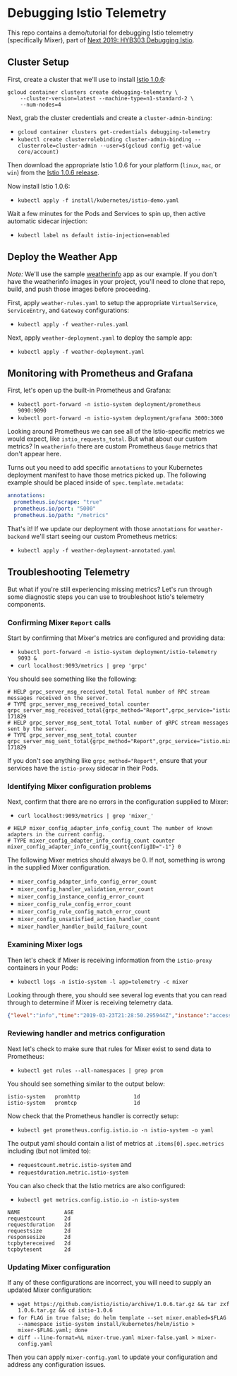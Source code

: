 # Debugging Istio Telemetry

This repo contains a demo/tutorial for debugging Istio telemetry (specifically Mixer), part of [Next 2019: HYB303 Debugging Istio](). 

## Cluster Setup

First, create a cluster that we'll use to install [Istio 1.0.6](https://github.com/istio/istio/releases/tag/1.0.6):
```
gcloud container clusters create debugging-telemetry \
    --cluster-version=latest --machine-type=n1-standard-2 \
    --num-nodes=4
```

Next, grab the cluster credentials and create a `cluster-admin-binding`:
- `gcloud container clusters get-credentials debugging-telemetry`
- `kubectl create clusterrolebinding cluster-admin-binding --clusterrole=cluster-admin --user=$(gcloud config get-value core/account)`

Then download the appropriate Istio 1.0.6 for your platform (`linux`, `mac`, or `win`) from the [Istio 1.0.6 release](https://github.com/istio/istio/releases/tag/1.0.6).

Now install Istio 1.0.6:
- `kubectl apply -f install/kubernetes/istio-demo.yaml`

Wait a few minutes for the Pods and Services to spin up, then active automatic sidecar injection:
- `kubectl label ns default istio-injection=enabled`

## Deploy the Weather App

*Note:* We'll use the sample [weatherinfo](https://github.com/crcsmnky/weatherinfo) app as our example. If you don't have the weatherinfo images in your project, you'll need to clone that repo, build, and push those images before proceeding.

First, apply `weather-rules.yaml` to setup the appropriate `VirtualService`, `ServiceEntry`, and `Gateway` configurations:
- `kubectl apply -f weather-rules.yaml`

Next, apply `weather-deployment.yaml` to deploy the sample app:
- `kubectl apply -f weather-deployment.yaml`

## Monitoring with Prometheus and Grafana

First, let's open up the built-in Prometheus and Grafana:
- `kubectl port-forward -n istio-system deployment/prometheus 9090:9090`
- `kubectl port-forward -n istio-system deployment/grafana 3000:3000`

Looking around Prometheus we can see all of the Istio-specific metrics we would expect, like `istio_requests_total`. But what about our custom metrics? In `weatherinfo` there are custom Prometheus `Gauge` metrics that don't appear here. 

Turns out you need to add specific `annotations` to your Kubernetes deployment manifest to have those metrics picked up. The following example should be placed inside of `spec.template.metadata`:

```yaml
annotations:
  prometheus.io/scrape: "true"
  prometheus.io/port: "5000"
  prometheus.io/path: "/metrics"
```

That's it! If we update our deployment with those `annotations` for `weather-backend` we'll start seeing our custom Prometheus metrics:
- `kubectl apply -f weather-deployment-annotated.yaml`

## Troubleshooting Telemetry

But what if you're still experiencing missing metrics? Let's run through some diagnostic steps you can use to troubleshoot Istio's telemetry components.

### Confirming Mixer `Report` calls

Start by confirming that Mixer's metrics are configured and providing data:
- `kubectl port-forward -n istio-system deployment/istio-telemetry 9093 &`
- `curl localhost:9093/metrics | grep 'grpc'`

You should see something like the following:

```
# HELP grpc_server_msg_received_total Total number of RPC stream messages received on the server.
# TYPE grpc_server_msg_received_total counter
grpc_server_msg_received_total{grpc_method="Report",grpc_service="istio.mixer.v1.Mixer",grpc_type="unary"} 171829
# HELP grpc_server_msg_sent_total Total number of gRPC stream messages sent by the server.
# TYPE grpc_server_msg_sent_total counter
grpc_server_msg_sent_total{grpc_method="Report",grpc_service="istio.mixer.v1.Mixer",grpc_type="unary"} 171829
```

If you don't see anything like `grpc_method="Report"`, ensure that your services have the `istio-proxy` sidecar in their Pods.

### Identifying Mixer configuration problems

Next, confirm that there are no errors in the configuration supplied to Mixer:
- `curl localhost:9093/metrics | grep 'mixer_'`

```
# HELP mixer_config_adapter_info_config_count The number of known adapters in the current config.
# TYPE mixer_config_adapter_info_config_count counter
mixer_config_adapter_info_config_count{configID="-1"} 0
```

The following Mixer metrics should always be 0. If not, something is wrong in the supplied Mixer configuration.
- `mixer_config_adapter_info_config_error_count`
- `mixer_config_handler_validation_error_count`
- `mixer_config_instance_config_error_count`
- `mixer_config_rule_config_error_count`
- `mixer_config_rule_config_match_error_count`
- `mixer_config_unsatisfied_action_handler_count`
- `mixer_handler_handler_build_failure_count`

### Examining Mixer logs

Then let's check if Mixer is receiving information from the `istio-proxy` containers in your Pods:
- `kubectl logs -n istio-system -l app=telemetry -c mixer`

Looking through there, you should see several log events that you can read through to determine if Mixer is receiving telemetry data.

```json
{"level":"info","time":"2019-03-23T21:28:50.295944Z","instance":"accesslog.logentry.istio-system","apiClaims":"","apiKey":"","clientTraceId":"","connection_security_policy":"none","destinationApp":"telemetry","destinationIp":"10.36.3.6","destinationName":"istio-telemetry-78f76f9d6-r9z2m","destinationNamespace":"istio-system","destinationOwner":"kubernetes://apis/apps/v1/namespaces/istio-system/deployments/istio-telemetry","destinationPrincipal":"","destinationServiceHost":"istio-telemetry.istio-system.svc.cluster.local","destinationWorkload":"istio-telemetry","httpAuthority":"mixer","latency":"2.135929ms","method":"POST","protocol":"http","receivedBytes":1506,"referer":"","reporter":"destination","requestId":"4fce5cfb-c6f6-4b21-944e-33cd69f32671","requestSize":1123,"requestedServerName":"","responseCode":200,"responseSize":5,"responseTimestamp":"2019-03-23T21:28:50.297931Z","sentBytes":141,"sourceApp":"loadgenerator","sourceIp":"10.36.0.18","sourceName":"loadgenerator-58d68bddcc-72jt5","sourceNamespace":"default","sourceOwner":"kubernetes://apis/apps/v1/namespaces/default/deployments/loadgenerator","sourcePrincipal":"","sourceWorkload":"loadgenerator","url":"/istio.mixer.v1.Mixer/Report","userAgent":"","xForwardedFor":"10.36.0.18"}
```

### Reviewing handler and metrics configuration

Next let's check to make sure that rules for Mixer exist to send data to Prometheus:
- `kubectl get rules --all-namespaces | grep prom`

You should see something similar to the output below:
```
istio-system   promhttp                 1d
istio-system   promtcp                  1d
```

Now check that the Prometheus handler is correctly setup:
- `kubectl get prometheus.config.istio.io -n istio-system -o yaml`

The output yaml should contain a list of metrics at `.items[0].spec.metrics` including (but not limited to):
- `requestcount.metric.istio-system` and
- `requestduration.metric.istio-system`

You can also check that the Istio metrics are also configured:
- `kubectl get metrics.config.istio.io -n istio-system`

```
NAME              AGE
requestcount      2d
requestduration   2d
requestsize       2d
responsesize      2d
tcpbytereceived   2d
tcpbytesent       2d
```

### Updating Mixer configuration

If any of these configurations are incorrect, you will need to supply an updated Mixer configuration: 
- `wget https://github.com/istio/istio/archive/1.0.6.tar.gz && tar zxf 1.0.6.tar.gz && cd istio-1.0.6` 
- `for FLAG in true false; do helm template --set mixer.enabled=$FLAG --namespace istio-system install/kubernetes/helm/istio > mixer-$FLAG.yaml; done`
- `diff --line-format=%L mixer-true.yaml mixer-false.yaml > mixer-config.yaml`

Then you can apply `mixer-config.yaml` to update your configuration and address any configuration issues.


